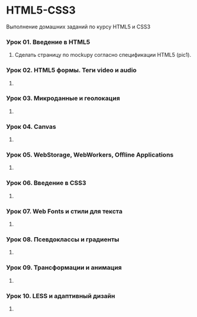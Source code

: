 # HTML5-CSS3
Выполнение домашних заданий по курсу HTML5 и CSS3
### Урок 01. Введение в HTML5
  1. Сделать страницу по mockupу согласно спецификации HTML5 (pic1). 
### Урок 02. HTML5 формы. Теги video и audio
  1. 
### Урок 03. Микроданные и геолокация
  1. 
### Урок 04. Canvas
  1. 
### Урок 05. WebStorage, WebWorkers, Offline Applications
  1. 
### Урок 06. Введение в CSS3
  1. 
### Урок 07. Web Fonts и стили для текста
  1. 
### Урок 08. Псевдоклассы и градиенты
  1. 
### Урок 09. Трансформации и анимация
  1. 
### Урок 10. LESS и адаптивный дизайн
  1. 
